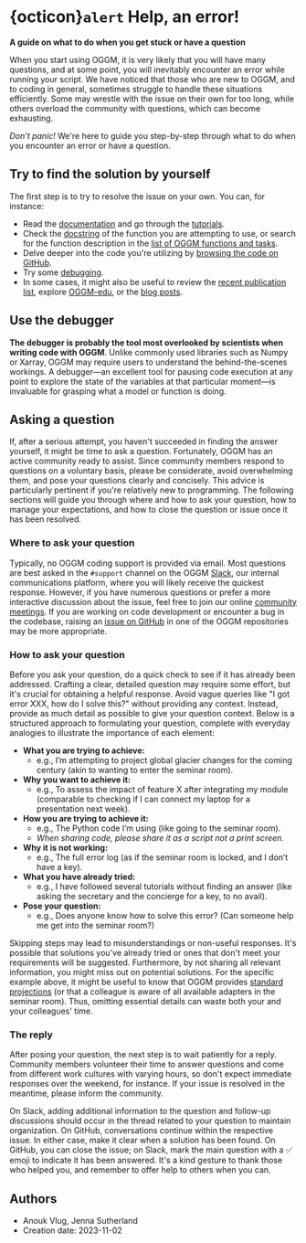 # {octicon}`alert` Help, an error!

**A guide on what to do when you get stuck or have a question**

When you start using OGGM, it is very likely that you will have many questions, and at some point, you will inevitably encounter an error while running your script. We have noticed that those who are new to OGGM, and to coding in general, sometimes struggle to handle these situations efficiently. Some may wrestle with the issue on their own for too long, while others overload the community with questions, which can become exhausting.

*Don’t panic!* We're here to guide you step-by-step through what to do when you encounter an error or have a question.

## Try to find the solution by yourself

The first step is to try to resolve the issue on your own. You can, for instance:

- Read the [documentation](https://docs.oggm.org) and go through the [tutorials](https://oggm.org/tutorials/stable/notebooks/welcome.html).
- Check the [docstring](https://www.geeksforgeeks.org/python-docstrings/) of the function you are attempting to use, or search for the function description in the [list of OGGM functions and tasks](https://docs.oggm.org/en/stable/api.html).
- Delve deeper into the code you're utilizing by [browsing the code on GitHub](https://github.com/OGGM/oggm).
- Try some [debugging](https://code.visualstudio.com/docs/editor/debugging).
- In some cases, it might also be useful to review the [recent publication list](https://oggm.org/publications/), explore [OGGM-edu](https://edu.oggm.org/en/latest/), or the [blog posts](https://oggm.org/search/index.html).

## Use the debugger

**The debugger is probably the tool most overlooked by scientists when writing code with OGGM**. Unlike commonly used libraries such as Numpy or Xarray, OGGM may require users to understand the behind-the-scenes workings. A debugger—an excellent tool for pausing code execution at any point to explore the state of the variables at that particular moment—is invaluable for grasping what a model or function is doing.

## Asking a question

If, after a serious attempt, you haven't succeeded in finding the answer yourself, it might be time to ask a question. Fortunately, OGGM has an active community ready to assist. Since community members respond to questions on a voluntary basis, please be considerate, avoid overwhelming them, and pose your questions clearly and concisely. This advice is particularly pertinent if you're relatively new to programming. The following sections will guide you through where and how to ask your question, how to manage your expectations, and how to close the question or issue once it has been resolved.

### Where to ask your question

Typically, no OGGM coding support is provided via email. Most questions are best asked in the `#support` channel on the OGGM [Slack](https://oggm.org/2022/10/11/Welcome-to-the-OGGM-Slack/), our internal communications platform, where you will likely receive the quickest response. However, if you have numerous questions or prefer a more interactive discussion about the issue, feel free to join our online [community meetings](https://oggm.org/meetings/). If you are working on code development or encounter a bug in the codebase, raising an [issue on GitHub](https://github.com/OGGM/oggm/issues) in one of the OGGM repositories may be more appropriate.

### How to ask your question

Before you ask your question, do a quick check to see if it has already been addressed. Crafting a clear, detailed question may require some effort, but it's crucial for obtaining a helpful response. Avoid vague queries like "I got error XXX, how do I solve this?" without providing any context. Instead, provide as much detail as possible to give your question context. Below is a structured approach to formulating your question, complete with everyday analogies to illustrate the importance of each element:

- **What you are trying to achieve:**
  - e.g., I’m attempting to project global glacier changes for the coming century (akin to wanting to enter the seminar room).
- **Why you want to achieve it:**
  - e.g., To assess the impact of feature X after integrating my module (comparable to checking if I can connect my laptop for a presentation next week).
- **How you are trying to achieve it:**
  - e.g., The Python code I’m using (like going to the seminar room).
  - _When sharing code, please share it as a script not a print screen._
- **Why it is not working:**
  - e.g., The full error log (as if the seminar room is locked, and I don’t have a key).
- **What you have already tried:**
  - e.g., I have followed several tutorials without finding an answer (like asking the secretary and the concierge for a key, to no avail).
- **Pose your question:**
  - e.g., Does anyone know how to solve this error? (Can someone help me get into the seminar room?)

Skipping steps may lead to misunderstandings or non-useful responses. It's possible that solutions you've already tried or ones that don't meet your requirements will be suggested. Furthermore, by not sharing all relevant information, you might miss out on potential solutions. For the specific example above, it might be useful to know that OGGM provides [standard projections](https://docs.oggm.org/en/stable/download-projections.html) (or that a colleague is aware of all available adapters in the seminar room). Thus, omitting essential details can waste both your and your colleagues' time.

### The reply

After posing your question, the next step is to wait patiently for a reply. Community members volunteer their time to answer questions and come from different work cultures with varying hours, so don't expect immediate responses over the weekend, for instance. If your issue is resolved in the meantime, please inform the community.

On Slack, adding additional information to the question and follow-up discussions should occur in the thread related to your question to maintain organization. On GitHub, conversations continue within the respective issue. In either case, make it clear when a solution has been found. On GitHub, you can close the issue; on Slack, mark the main question with a ✅ emoji to indicate it has been answered. It's a kind gesture to thank those who helped you, and remember to offer help to others when you can.

## Authors

- Anouk Vlug, Jenna Sutherland
- Creation date: 2023-11-02
